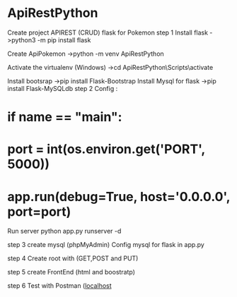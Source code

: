 # ApiRestPython

Create project  APIREST (CRUD) flask for Pokemon 
step 1
Install flask 
->python3 -m pip install flask

Create ApiPokemon 
->python -m venv ApiRestPython

Activate the virtualenv (Windows)
->cd ApiRestPython\Scripts\activate

Install bootsrap
->pip install Flask-Bootstrap
Install Mysql for flask
->pip install Flask-MySQLdb
step 2
Config :
# if __name__ == "__main__":
#    port = int(os.environ.get('PORT', 5000))
#    app.run(debug=True, host='0.0.0.0', port=port)
Run server 
python app.py runserver -d

step 3 
create mysql (phpMyAdmin)
Config mysql for flask in app.py

step 4
Create root with (GET,POST and PUT)

step 5 
create FrontEnd  (html and boostratp)

step 6
Test with Postman ([localhost](http://127.0.0.1:5000/api/..)
